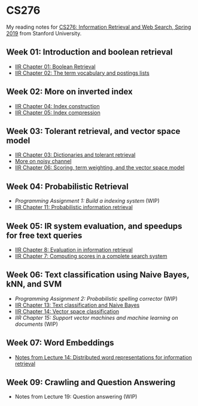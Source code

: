 # CS276

My reading notes for [CS276: Information Retrieval and Web Search, Spring 2019](https://link.iamblogger.net/cs276) from Stanford University.

## Week 01: Introduction and boolean retrieval

- [IIR Chapter 01: Boolean Retrieval](https://link.iamblogger.net/y3s4u)
- [IIR Chapter 02: The term vocabulary and postings lists](https://link.iamblogger.net/4yn6e)

## Week 02: More on inverted index

- [IIR Chapter 04: Index construction](https://link.iamblogger.net/yg-km)
- [IIR Chapter 05: Index compression](https://link.iamblogger.net/eqdl8)

## Week 03: Tolerant retrieval, and vector space model

- [IIR Chapter 03: Dictionaries and tolerant retrieval](https://link.iamblogger.net/o1vk7)
- [More on noisy channel](https://link.iamblogger.net/y4pqe)
- [IIR Chapter 06: Scoring, term weighting, and the vector space model](https://link.iamblogger.net/s26a6)

## Week 04: Probabilistic Retrieval

- *Programming Assignment 1: Build a indexing system* (WIP)
- [IIR Chapter 11: Probabilistic information retrieval](https://link.iamblogger.net/knk6o)

## Week 05: IR system evaluation, and speedups for free text queries 

- [IIR Chapter 8: Evaluation in information retrieval](https://link.iamblogger.net/t-1qi)
- [IIR Chapter 7: Computing scores in a complete search system](https://link.iamblogger.net/5lqu1)

## Week 06: Text classification using Naive Bayes, kNN, and SVM

- *Programming Assignment 2: Probabilistic spelling corrector* (WIP)
- [IIR Chapter 13: Text classification and Naive Bayes](https://link.iamblogger.net/nual1)
- [IIR Chapter 14: Vector space classification](week06/iir_chapter14_notes.pdf)
- *IIR Chapter 15: Support vector machines and machine learning on documents* (WIP)

## Week 07: Word Embeddings

- [Notes from Lecture 14: Distributed word representations for information retrieval](https://link.iamblogger.net/usmky)

## Week 09: Crawling and Question Answering

- Notes from Lecture 19: Question answering (WIP)